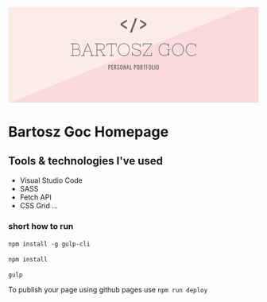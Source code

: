 ![Bartosz Goc Homepage](src/assets/img/cover.png)

# Bartosz Goc Homepage

## Tools & technologies I've used

- Visual Studio Code
- SASS
- Fetch API
- CSS Grid
...

### short how to run

`npm install -g gulp-cli`

`npm install`

`gulp`

To publish your page using github pages use `npm run deploy`
